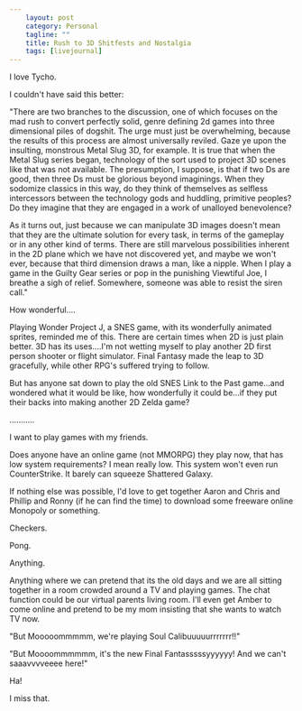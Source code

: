 ```yaml
---                                                 
    layout: post                                    
    category: Personal                              
    tagline: ""
    title: Rush to 3D Shitfests and Nostalgia
    tags: [livejournal]   
---
```



I love Tycho.

I couldn't have said this better:

"There are two branches to the discussion, one of which focuses on the mad rush to convert perfectly solid, genre defining 2d games into three dimensional piles of dogshit. The urge must just be overwhelming, because the results of this process are almost universally reviled. Gaze ye upon the insulting, monstrous Metal Slug 3D, for example. It is true that when the Metal Slug series began, technology of the sort used to project 3D scenes like that was not available. The presumption, I suppose, is that if two Ds are good, then three Ds must be glorious beyond imaginings. When they sodomize classics in this way, do they think of themselves as selfless intercessors between the technology gods and huddling, primitive peoples? Do they imagine that they are engaged in a work of unalloyed benevolence?

As it turns out, just because we can manipulate 3D images doesn't mean that they are the ultimate solution for every task, in terms of the gameplay or in any other kind of terms. There are still marvelous possibilities inherent in the 2D plane which we have not discovered yet, and maybe we won't ever, because that third dimension draws a man, like a nipple. When I play a game in the Guilty Gear series or pop in the punishing Viewtiful Joe, I breathe a sigh of relief. Somewhere, someone was able to resist the siren call."


How wonderful....

Playing Wonder Project J, a SNES game, with its wonderfully animated sprites, reminded me of this. There are certain times when 2D is just plain better. 3D has its uses....I'm not wetting myself to play another 2D first person shooter or flight simulator. Final Fantasy made the leap to 3D gracefully, while other RPG's suffered trying to follow.

But has anyone sat down to play the old SNES Link to the Past game...and wondered what it would be like, how wonderfully it could be...if they put their backs into making another 2D Zelda game?

...........

I want to play games with my friends.

Does anyone have an online game (not MMORPG) they play now, that has low system requirements? I mean really low. This system won't even run CounterStrike. It barely can squeeze Shattered Galaxy.

If nothing else was possible, I'd love to get together Aaron and Chris and Phillip and Ronny (if he can find the time) to download some freeware online Monopoly or something.

Checkers.

Pong.

Anything.

Anything where we can pretend that its the old days and we are all sitting together in a room crowded around a TV and playing games. The chat function could be our virtual parents living room. I'll even get Amber to come online and pretend to be my mom insisting that she wants to watch TV now.

"But Mooooommmmm, we're playing Soul Calibuuuuurrrrrrr!!"

"But Moooommmmmm, it's the new Final Fantasssssyyyyyy! And we can't saaavvvveeee here!"

Ha!

I miss that.
